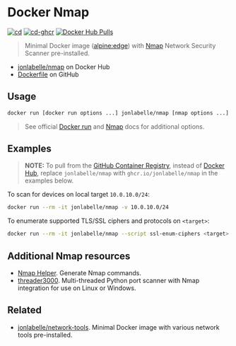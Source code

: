 # Docker Nmap

[![cd](https://github.com/jonlabelle/docker-nmap/actions/workflows/cd.yml/badge.svg?branch=master)](https://github.com/jonlabelle/docker-nmap/actions/workflows/cd.yml)
[![cd-ghcr](https://github.com/jonlabelle/docker-nmap/actions/workflows/cd-ghcr.yml/badge.svg?branch=master)](https://github.com/jonlabelle/docker-nmap/actions/workflows/cd-ghcr.yml)
[![Docker Hub Pulls](https://img.shields.io/docker/pulls/jonlabelle/nmap.svg?label=docker%20hub%20pulls)][dockerhub]

> Minimal Docker image ([alpine:edge]) with [Nmap](https://nmap.org/) Network Security Scanner pre-installed.

- [jonlabelle/nmap](https://hub.docker.com/r/jonlabelle/nmap) on Docker Hub
- [Dockerfile](https://github.com/jonlabelle/docker-nmap/blob/master/Dockerfile) on GitHub

## Usage

```bash
docker run [docker run options ...] jonlabelle/nmap [nmap options ...] <nmap target(s)>
```

> See official [Docker run](https://docs.docker.com/engine/reference/commandline/run/#options) and [Nmap](https://nmap.org/book/man-briefoptions.html) docs for additional options.

## Examples

> **NOTE:** To pull from the [GitHub Container Registry], instead
> of [Docker Hub], replace `jonlabelle/nmap` with `ghcr.io/jonlabelle/nmap` in
> the examples below.

To scan for devices on local target `10.0.10.0/24`:

```bash
docker run --rm -it jonlabelle/nmap -v 10.0.10.0/24
```

To enumerate supported TLS/SSL ciphers and protocols on `<target>`:

```bash
docker run --rm -it jonlabelle/nmap --script ssl-enum-ciphers <target> -p 443
```

## Additional Nmap resources

- [Nmap Helper](https://competent-goldberg-e5eefe.netlify.app). Generate Nmap commands.
- [threader3000](https://github.com/dievus/threader3000). Multi-threaded Python port scanner with Nmap integration for use on Linux or Windows.

## Related

- [jonlabelle/network-tools](https://hub.docker.com/r/jonlabelle/network-tools). Minimal Docker image with various network tools pre-installed.

[dockerhub]: https://hub.docker.com/r/jonlabelle/nmap
[Docker Hub]: https://hub.docker.com/r/jonlabelle/nmap
[alpine:edge]: https://hub.docker.com/_/alpine?tab=tags&page=1&ordering=last_updated&name=edge
[GitHub Container Registry]: https://github.com/users/jonlabelle/packages/container/package/nmap
